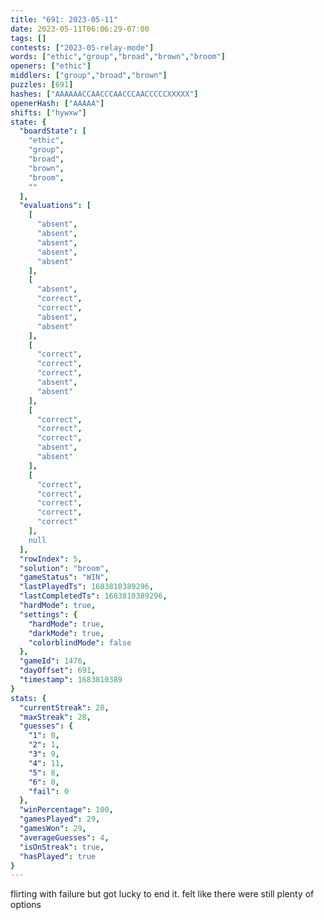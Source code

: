 ```yaml
---
title: "691: 2023-05-11"
date: 2023-05-11T06:06:29-07:00
tags: []
contests: ["2023-05-relay-mode"]
words: ["ethic","group","broad","brown","broom"]
openers: ["ethic"]
middlers: ["group","broad","brown"]
puzzles: [691]
hashes: ["AAAAAACCAACCCAACCCAACCCCCXXXXX"]
openerHash: ["AAAAA"]
shifts: ["hywxw"]
state: {
  "boardState": [
    "ethic",
    "group",
    "broad",
    "brown",
    "broom",
    ""
  ],
  "evaluations": [
    [
      "absent",
      "absent",
      "absent",
      "absent",
      "absent"
    ],
    [
      "absent",
      "correct",
      "correct",
      "absent",
      "absent"
    ],
    [
      "correct",
      "correct",
      "correct",
      "absent",
      "absent"
    ],
    [
      "correct",
      "correct",
      "correct",
      "absent",
      "absent"
    ],
    [
      "correct",
      "correct",
      "correct",
      "correct",
      "correct"
    ],
    null
  ],
  "rowIndex": 5,
  "solution": "broom",
  "gameStatus": "WIN",
  "lastPlayedTs": 1683810389296,
  "lastCompletedTs": 1683810389296,
  "hardMode": true,
  "settings": {
    "hardMode": true,
    "darkMode": true,
    "colorblindMode": false
  },
  "gameId": 1476,
  "dayOffset": 691,
  "timestamp": 1683810389
}
stats: {
  "currentStreak": 28,
  "maxStreak": 28,
  "guesses": {
    "1": 0,
    "2": 1,
    "3": 9,
    "4": 11,
    "5": 8,
    "6": 0,
    "fail": 0
  },
  "winPercentage": 100,
  "gamesPlayed": 29,
  "gamesWon": 29,
  "averageGuesses": 4,
  "isOnStreak": true,
  "hasPlayed": true
}
---
```

<!-- more -->
flirting with failure but got lucky to end it. felt like there were still plenty of options
